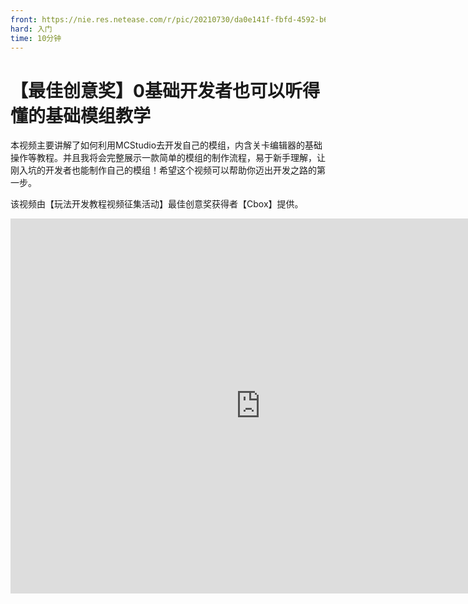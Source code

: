 ```yaml
---
front: https://nie.res.netease.com/r/pic/20210730/da0e141f-fbfd-4592-b6b4-b410f898f556.png
hard: 入门
time: 10分钟
---
```


# 【最佳创意奖】0基础开发者也可以听得懂的基础模组教学

本视频主要讲解了如何利用MCStudio去开发自己的模组，内含关卡编辑器的基础操作等教程。并且我将会完整展示一款简单的模组的制作流程，易于新手理解，让刚入坑的开发者也能制作自己的模组！希望这个视频可以帮助你迈出开发之路的第一步。

该视频由【玩法开发教程视频征集活动】最佳创意奖获得者【Cbox】提供。

<center><embed src="https://cc.163.com/act/m/daily/iframeplayer/?id=601bfe57f7367d1f0a939a43
    " height="600" width="800"/></center>